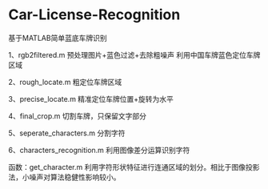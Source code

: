# Car-License-Recognition
基于MATLAB简单蓝底车牌识别

1、rgb2filtered.m
预处理图片+蓝色过滤+去除粗噪声
利用中国车牌蓝色定位车牌区域

2、rough_locate.m
粗定位车牌区域

3、precise_locate.m
精准定位车牌位置+旋转为水平

4、final_crop.m
切割车牌，只保留文字部分

5、seperate_characters.m
分割字符

6、characters_recognition.m
利用图像差分运算识别字符

函数：get_character.m
利用字符形状特征进行连通区域的划分。相比于图像投影法，小噪声对算法稳健性影响较小。
